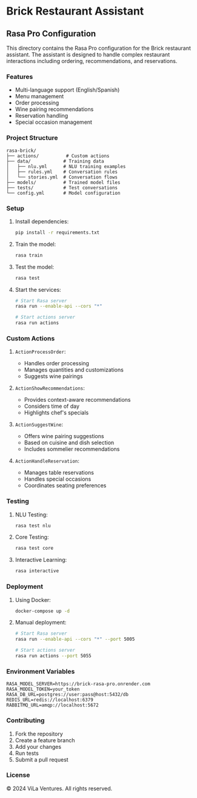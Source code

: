 # Brick Restaurant Assistant

## Rasa Pro Configuration

This directory contains the Rasa Pro configuration for the Brick restaurant assistant. The assistant is designed to handle complex restaurant interactions including ordering, recommendations, and reservations.

### Features

- Multi-language support (English/Spanish)
- Menu management
- Order processing
- Wine pairing recommendations
- Reservation handling
- Special occasion management

### Project Structure

```
rasa-brick/
├── actions/          # Custom actions
├── data/            # Training data
│   ├── nlu.yml      # NLU training examples
│   ├── rules.yml    # Conversation rules
│   └── stories.yml  # Conversation flows
├── models/          # Trained model files
├── tests/           # Test conversations
└── config.yml       # Model configuration
```

### Setup

1. Install dependencies:
   ```bash
   pip install -r requirements.txt
   ```

2. Train the model:
   ```bash
   rasa train
   ```

3. Test the model:
   ```bash
   rasa test
   ```

4. Start the services:
   ```bash
   # Start Rasa server
   rasa run --enable-api --cors "*"

   # Start actions server
   rasa run actions
   ```

### Custom Actions

1. `ActionProcessOrder`:
   - Handles order processing
   - Manages quantities and customizations
   - Suggests wine pairings

2. `ActionShowRecommendations`:
   - Provides context-aware recommendations
   - Considers time of day
   - Highlights chef's specials

3. `ActionSuggestWine`:
   - Offers wine pairing suggestions
   - Based on cuisine and dish selection
   - Includes sommelier recommendations

4. `ActionHandleReservation`:
   - Manages table reservations
   - Handles special occasions
   - Coordinates seating preferences

### Testing

1. NLU Testing:
   ```bash
   rasa test nlu
   ```

2. Core Testing:
   ```bash
   rasa test core
   ```

3. Interactive Learning:
   ```bash
   rasa interactive
   ```

### Deployment

1. Using Docker:
   ```bash
   docker-compose up -d
   ```

2. Manual deployment:
   ```bash
   # Start Rasa server
   rasa run --enable-api --cors "*" --port 5005

   # Start actions server
   rasa run actions --port 5055
   ```

### Environment Variables

```env
RASA_MODEL_SERVER=https://brick-rasa-pro.onrender.com
RASA_MODEL_TOKEN=your_token
RASA_DB_URL=postgres://user:pass@host:5432/db
REDIS_URL=redis://localhost:6379
RABBITMQ_URL=amqp://localhost:5672
```

### Contributing

1. Fork the repository
2. Create a feature branch
3. Add your changes
4. Run tests
5. Submit a pull request

### License

© 2024 ViLa Ventures. All rights reserved.